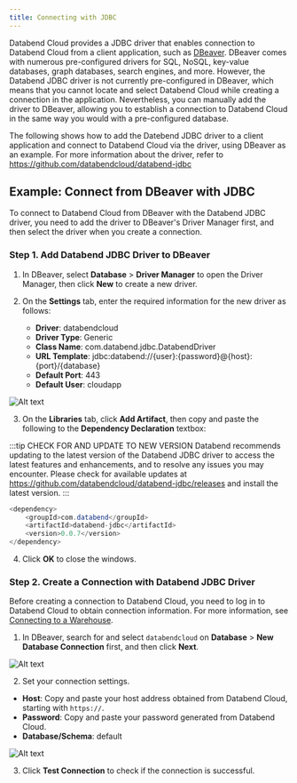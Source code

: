 ```yaml
---
title: Connecting with JDBC
---
```


Databend Cloud provides a JDBC driver that enables connection to Databend Cloud from a client application, such as [DBeaver](https://dbeaver.com/). DBeaver comes with numerous pre-configured drivers for SQL, NoSQL, key-value databases, graph databases, search engines, and more. However, the Databend JDBC driver is not currently pre-configured in DBeaver, which means that you cannot locate and select Databend Cloud while creating a connection in the application. Nevertheless, you can manually add the driver to DBeaver, allowing you to establish a connection to Databend Cloud in the same way you would with a pre-configured database.

The following shows how to add the Datebend JDBC driver to a client application and connect to Databend Cloud via the driver, using DBeaver as an example. For more information about the driver, refer to https://github.com/databendcloud/databend-jdbc

## Example: Connect from DBeaver with JDBC

To connect to Databend Cloud from DBeaver with the Databend JDBC driver, you need to add the driver to DBeaver's Driver Manager first, and then select the driver when you create a connection.

### Step 1. Add Databend JDBC Driver to DBeaver

1. In DBeaver, select **Database** > **Driver Manager** to open the Driver Manager, then click **New** to create a new driver.

2. On the **Settings** tab, enter the required information for the new driver as follows:

    - **Driver**: databendcloud
    - **Driver Type**: Generic
    - **Class Name**: com.databend.jdbc.DatabendDriver
    - **URL Template**: jdbc:databend://{user}:{password}@{host}:{port}/{database}
    - **Default Port**: 443
    - **Default User**: cloudapp

![Alt text](@site/static/img/documents/develop/jdbc-new-driver.png)

3. On the **Libraries** tab, click **Add Artifact**, then copy and paste the following to the **Dependency Declaration** textbox:

:::tip CHECK FOR AND UPDATE TO NEW VERSION
Databend recommends updating to the latest version of the Databend JDBC driver to access the latest features and enhancements, and to resolve any issues you may encounter. Please check for available updates at ​https://github.com/databendcloud/databend-jdbc/releases and install the latest version.
:::

```java
<dependency>
    <groupId>com.databend</groupId>
    <artifactId>databend-jdbc</artifactId>
    <version>0.0.7</version>
</dependency>
```

4. Click **OK** to close the windows.

### Step 2. Create a Connection with Databend JDBC Driver

Before creating a connection to Databend Cloud, you need to log in to Databend Cloud to obtain connection information. For more information, see [Connecting to a Warehouse](../../02-using-databend-cloud/00-warehouses.md#connecting-to-a-warehouse-connecting).

1. In DBeaver, search for and select `databendcloud` on **Database** > **New Database Connection** first, and then click **Next**.

![Alt text](@site/static/img/documents/develop/jdbc-select-driver.png)

2. Set your connection settings.
  - **Host**: Copy and paste your host address obtained from Databend Cloud, starting with `https://`.
  - **Password**: Copy and paste your password generated from Databend Cloud.
  - **Database/Schema**: default

![Alt text](@site/static/img/documents/develop/jdbc-connect.png)

3. Click **Test Connection** to check if the connection is successful.